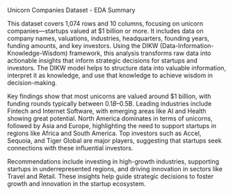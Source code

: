 Unicorn Companies Dataset - EDA Summary

This dataset covers 1,074 rows and 10 columns, focusing on unicorn companies—startups valued at $1 billion or more. It includes data on company names, valuations, industries, headquarters, founding years, funding amounts, and key investors. Using the DIKW (Data-Information-Knowledge-Wisdom) framework, this analysis transforms raw data into actionable insights that inform strategic decisions for startups and investors. The DIKW model helps to structure data into valuable information, interpret it as knowledge, and use that knowledge to achieve wisdom in decision-making.

Key findings show that most unicorns are valued around $1 billion, with funding rounds typically between $0.1B–$0.5B. Leading industries include Fintech and Internet Software, with emerging areas like AI and Health showing great potential. North America dominates in terms of unicorns, followed by Asia and Europe, highlighting the need to support startups in regions like Africa and South America. Top investors such as Accel, Sequoia, and Tiger Global are major players, suggesting that startups seek connections with these influential investors.

Recommendations include investing in high-growth industries, supporting startups in underrepresented regions, and driving innovation in sectors like Travel and Retail. These insights help guide strategic decisions to foster growth and innovation in the startup ecosystem.
